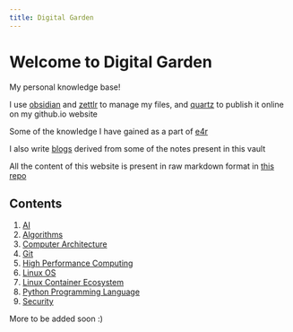 ```yaml
---
title: Digital Garden
---
```


# Welcome to Digital Garden

My personal knowledge base!

I use [obsidian](https://obsidian.md/) and [zettlr](https://www.zettlr.com/) to manage my files, and [quartz](https://quartz.jzhao.xyz/) to publish it online on my github.io website

Some of the knowledge I have gained as a part of [e4r](https://www.thoughtworks.com/en-in/clients/engineering-research)

I also write [blogs](https://medium.com/@maneesh29s) derived from some of the notes present in this vault

All the content of this website is present in raw markdown format in [this repo](https://github.com/maneesh29s/digital-garden)

## Contents

1. [AI](./AI)
1. [Algorithms](./Algorithms)
1. [Computer Architecture](./ComputerArchitecture)
1. [Git](./GitAdvanced)
1. [High Performance Computing](./HPC)
1. [Linux OS](./Linux)
1. [Linux Container Ecosystem](./Linux/Containers)
1. [Python Programming Language](./Python)
1. [Security](./Security)

More to be added soon :)
